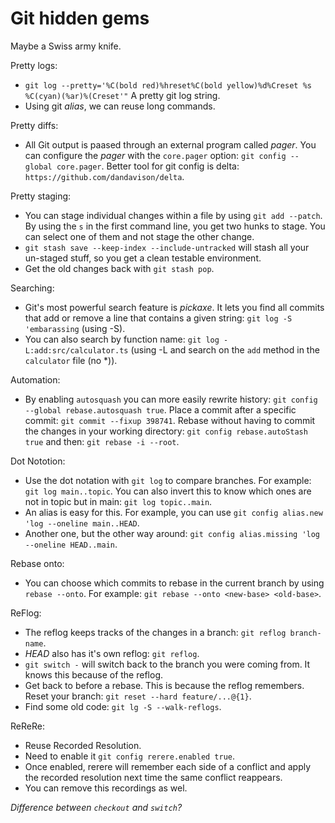 # Git hidden gems

Maybe a Swiss army knife.

Pretty logs:

* `git log --pretty='%C(bold red)%hreset%C(bold yellow)%d%Creset %s %C(cyan)(%ar)%(Creset'"` A pretty git log string.
* Using git *alias*, we can reuse long commands.

Pretty diffs:

* All Git output is paased through an external program called *pager*. You can configure the *pager* with the `core.pager` option: `git config --global core.pager`. Better tool for git config is delta: `https://github.com/dandavison/delta`.

Pretty staging:

* You can stage individual changes within a file by using `git add --patch`. By using the `s` in the first command line, you get two hunks to stage. You can select one of them and not stage the other change.
* `git stash save --keep-index --include-untracked` will stash all your un-staged stuff, so you get a clean testable environment.
* Get the old changes back with `git stash pop`.

Searching:

* Git's most powerful search feature is *pickaxe*. It lets you find all commits that add or remove a line that contains a given string: `git log -S 'embarassing` (using -S).
* You can also search by function name: `git log -L:add:src/calculator.ts` (using -L and search on the `add` method in the `calculator` file (no *)).

Automation:

* By enabling `autosquash` you can more easily rewrite history: `git config --global rebase.autosquash true`. Place a commit after a specific commit: `git commit --fixup 398741`. Rebase without having to commit the changes in your working directory: `git config rebase.autoStash true` and then: `git rebase -i --root`.

Dot Nototion:

* Use the dot notation with `git log` to compare branches. For example: `git log main..topic`. You can also invert this to know which ones are not in topic but in main: `git log topic..main`.
* An alias is easy for this. For example, you can use `git config alias.new 'log --oneline main..HEAD`.
* Another one, but the other way around: `git config alias.missing 'log --oneline HEAD..main`.

Rebase onto:

* You can choose which commits to rebase in the current branch by using `rebase --onto`. For example: `git rebase --onto <new-base> <old-base>`.

ReFlog:

* The reflog keeps tracks of the changes in a branch: `git reflog branch-name`.
* *HEAD* also has it's own reflog: `git reflog`.
* `git switch -` will switch back to the branch you were coming from. It knows this because of the reflog.
* Get back to before a rebase. This is because the reflog remembers. Reset your branch: `git reset --hard feature/...@{1}`.
* Find some old code: `git lg -S --walk-reflogs`.

ReReRe:

* Reuse Recorded Resolution.
* Need to enable it `git config rerere.enabled true`.
* Once enabled, rerere will remember each side of a conflict and apply the recorded resolution next time the same conflict reappears.
* You can remove this recordings as wel.

*Difference between `checkout` and `switch`?*
